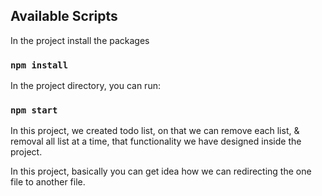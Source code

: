 ## Available Scripts

In the project install the packages

### `npm install`

In the project directory, you can run:

### `npm start`

In this project, we created todo list, on that we can remove each list, & removal all list at a time, that functionality we have designed inside the project.

In this project, basically you can get idea how we can redirecting the one file to another file.
